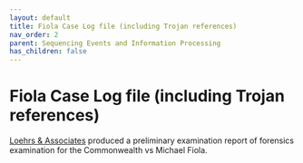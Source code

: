 ```yaml
---
layout: default
title: Fiola Case Log file (including Trojan references)
nav_order: 2
parent: Sequencing Events and Information Processing
has_children: false
---
```


# Fiola Case Log file (including Trojan references)

[Loehrs & Associates](https://computerforensicscompany.com/what-weve-done/) produced a preliminary examination report of forensics examination for the Commonwealth vs Michael Fiola.
